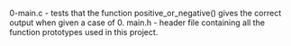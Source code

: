 0-main.c - tests that the function positive_or_negative() gives the correct output when given a case of 0.
main.h - header file containing all the function prototypes used in this project.
